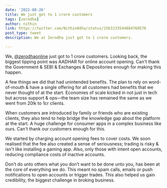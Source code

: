 ```yaml
---
date: '2022-08-26'
title: We just got to 1 crore customers
tags: [zerodha]
author: nithin
link: https://twitter.com/Nithin0dha/status/1563133544884760576
post_type: tweet
description: We at Zerodha just got to 1 crore customers.

---
```


We, [@zerodhaonline](https://twitter.com/Zerodhaonline) just got to 1 crore customers.
Looking back, the biggest tipping point was AADHAR  for online account opening. Can't thank the Government & SEBI & Exchanges & Depositories enough for making this happen.

A few things we did that had unintended benefits.
The plan to rely on word-of-mouth & have a single offering for all customers had benefits that we never thought of at the start. 
Economies of scale kicked in not just in tech but across support & ops—the team size has remained the same as we went from 20lk to 1cr clients.

When customers are introduced by family or friends who are existing clients, they also tend to help bridge the knowledge gap about the platform at the start. A huge challenge for consumer apps in a complex business like ours. Can't thank our customers enough for this.

We started by charging account opening fees to cover costs. We soon realised that the fee also created a sense of seriousness; trading is risky & isn't like installing a gaming app. Also, only those with intent open accounts, reducing compliance costs of inactive accounts.

Don’t do unto others what you don’t want to be done unto you, has been at the core of everything we do. This meant no spam calls, emails or push notifications to open accounts or trigger trades. This also helped us gain credibility, the biggest challenge in broking business.
